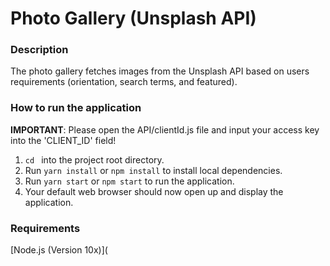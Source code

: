 # Photo Gallery (Unsplash API)

### Description

The photo gallery fetches images from the Unsplash API based on users requirements (orientation, search terms, and featured).

### How to run the application

**IMPORTANT**: Please open the API/clientId.js file and input your access key into the 'CLIENT_ID' field!

1. `cd ` into the project root directory.
2. Run `yarn install` or `npm install` to install local dependencies.
3. Run `yarn start` or `npm start` to run the application.
4. Your default web browser should now open up and display the application.

### Requirements

[Node.js (Version 10x)](